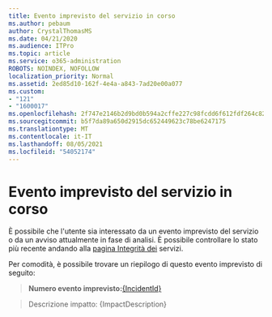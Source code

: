 ```yaml
---
title: Evento imprevisto del servizio in corso
ms.author: pebaum
author: CrystalThomasMS
ms.date: 04/21/2020
ms.audience: ITPro
ms.topic: article
ms.service: o365-administration
ROBOTS: NOINDEX, NOFOLLOW
localization_priority: Normal
ms.assetid: 2ed85d10-162f-4e4a-a843-7ad20e00a077
ms.custom:
- "121"
- "1600017"
ms.openlocfilehash: 2f747e2146b2d9bd0b594a2cffe227c98fcdd6f612fdf264c82fbda91f4fca99
ms.sourcegitcommit: b5f7da89a650d2915dc652449623c78be6247175
ms.translationtype: MT
ms.contentlocale: it-IT
ms.lasthandoff: 08/05/2021
ms.locfileid: "54052174"
---
```

# <a name="service-incident-in-progress"></a>Evento imprevisto del servizio in corso

È possibile che l'utente sia interessato da un evento imprevisto del servizio o da un avviso attualmente in fase di analisi. È possibile controllare lo stato più recente andando alla [pagina Integrità dei](https://admin.microsoft.com/adminportal/home#/servicehealth) servizi.
  
Per comodità, è possibile trovare un riepilogo di questo evento imprevisto di seguito:
  
> **Numero evento imprevisto:**[{IncidentId}](https://admin.microsoft.com/adminportal/home#/servicehealth)
    
> Descrizione impatto: {ImpactDescription}
